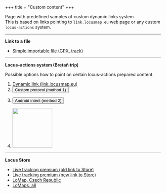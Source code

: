 +++
title = "Custom content"
+++

Page with predefined samples of custom dynamic links system.  
This is based on links pointing to `link.locusmap.eu` web page or any custom `locus-actions` system.

<!-- more -->

---

**Link to a file**

- [Simple importable file (GPX, track)](https://link.locusmap.eu?link=https%3A%2F%2Ftest.locusmap.app%2Fassets%2Fdata%2Fsimple_track.gpx)

---

**Locus-actions system (Bretaň trip)**  

Possible options how to point on certain locus-actions prepared content.

1. [Dynamic link (link.locusmap.eu)](https://link.locusmap.eu?link=https%3A%2F%2Ftest.locusmap.app%2Fassets%2Fdata%2Factions%2Fbretan%2Faction.xml)  
2.  
   <form action="locus-actions://https/test.locusmap.app/assets/data/actions/bretan/action.xml">
     <input type="submit" value="Custom protocol (method 1)">
   </form>
3.  
   <form action="intent://https/test.locusmap.app/assets/data/actions/bretan/action.xml#Intent;scheme=locus-actions;end">
     <input type="submit" value="Android intent (method 2)">
   </form>
4.  
   <a href="locus-actions://https/test.locusmap.app/assets/data/actions/bretan/action.xml">
     <img src="/assets/data/actions/bretan/qr_code.jpg" width="128px">
   </a>

---

**Locus Store**

- [Live tracking premium (old link to Store)](http://link.locusmap.eu?link=https%3A%2F%2Flocus-map.appspot.com%2Fstore%2Fproducts%2F6007409243848704)  
- [Live tracking premium (new link to Store)](http://link.locusmap.eu?link=https%3A%2F%2Fstore.locusmap.eu%2Fproducts%2F6007409243848704)  
- [LoMap, Czech Republic](http://link.locusmap.eu?link=https%3A%2F%2Fstore.locusmap.eu%2Fproducts%2Fsearch%2F%3Flabelid%3D20%26regionid%3D41)  
- [LoMaps, all](http://link.locusmap.eu?link=https%3A%2F%2Fstore.locusmap.eu%2Fproducts%2Fsearch%2F%3Flabelid%3D20)  
